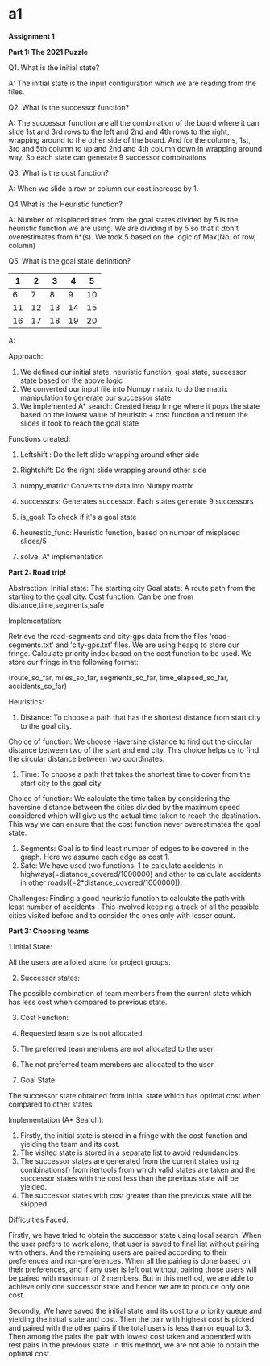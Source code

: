 # a1
**Assignment 1**

**Part 1: The 2021 Puzzle**

Q1. What is the initial state?

A: The initial state is the input configuration which we are reading from the files.

Q2. What is the successor function?

A: The successor function are all the combination of the board where it can slide 1st and 3rd rows to the left and 2nd and 4th rows to the right, wrapping around to the other side of the board. And for the columns, 1st, 3rd and 5th column to up and 2nd and 4th column down in wrapping around way. So each state can generate 9 successor combinations

Q3. What is the cost function?

A: When we slide a row or column our cost increase by 1.

Q4 What is the Heuristic function?

A: Number of misplaced titles from the goal states divided by 5 is the heuristic function we are using. We are dividing it by 5 so that it don&#39;t overestimates from h\*(s). We took 5 based on the logic of Max(No. of row, column)

Q5. What is the goal state definition?

| 1 | 2 | 3 | 4 | 5 |
| --- | --- | --- | --- | --- |
| 6 | 7 | 8 | 9 | 10 |
| 11 | 12 | 13 | 14 | 15 |
| 16 | 17 | 18 | 19 | 20 |

A:

Approach:

1. We defined our initial state, heuristic function, goal state, successor state based on the above logic
2. We converted our input file into Numpy matrix to do the matrix manipulation to generate our successor state
3. We implemented A\* search: Created heap fringe where it pops the state based on the lowest value of heuristic + cost function and return the slides it took to reach the goal state

Functions created:

1. Leftshift : Do the left slide wrapping around other side
2. Rightshift: Do the right slide wrapping around other side

1. numpy\_matrix: Converts the data into Numpy matrix
2. successors: Generates successor. Each states generate 9 successors
3. is\_goal: To check if it&#39;s a goal state
4. heurestic\_func: Heuristic function, based on number of misplaced slides/5
5. solve: A\* implementation

**Part 2: Road trip!**

Abstraction:
 Initial state: The starting city
 Goal state: A route path from the starting to the goal city.
 Cost function: Can be one from distance,time,segments,safe

Implementation:

Retrieve the road-segments and city-gps data from the files &#39;road-segments.txt&#39; and &#39;city-gps.txt&#39; files. We are using heapq to store our fringe. Calculate priority index based on the cost function to be used. We store our fringe in the following format:

(route\_so\_far, miles\_so\_far, segments\_so\_far, time\_elapsed\_so\_far, accidents\_so\_far)

Heuristics:

1. Distance:  To choose a path that has the shortest distance from start city to the goal city.

Choice of function: We choose Haversine distance to find out the circular distance between two of the start and end city. This choice helps us to find the circular distance between two coordinates.

1. Time: To choose a path that takes the shortest time to cover from the start city to the goal city

Choice of function: We calculate the time taken by considering the haversine distance between the cities divided by the maximum speed considered which will give us the actual time taken to reach the destination. This way we can ensure that the cost function never overestimates the goal state.

1. Segments: Goal is to find least number of edges to be covered in the graph. Here we assume each edge as cost 1.
2. Safe: We have used two functions. 1 to calculate accidents in highways(=distance\_covered/1000000) and other to calculate accidents in other roads((=2\*distance\_covered/1000000)).

Challenges: Finding a good heuristic function to calculate the path with least number of accidents . This involved keeping a track of all the possible cities visited before and to consider the ones only with lesser count.

**Part 3: Choosing teams**

1.Initial State:

All the users are alloted alone for project groups.

2. Successor states:

The possible combination of team members from the current state which has less cost when compared to previous state.

3. Cost Function:

1. Requested team size is not allocated.

2. The preferred team members are not allocated to the user.

3. The not preferred team members are allocated to the user.

4. Goal State:

The successor state obtained from initial state which has optimal cost when compared to other states.

Implementation (A\* Search):

1. Firstly, the initial state is stored in a fringe with the cost function and yielding the team and its cost.
2. The visited state is stored in a separate list to avoid redundancies.
3. The successor states are generated from the current states using combinations() from itertools from which valid states are taken and the successor states with the cost less than the previous state will be yielded.
4. The successor states with cost greater than the previous state will be skipped.

Difficulties Faced:

Firstly, we have tried to obtain the successor state using local search. When the user prefers to work alone, that user is saved to final list without pairing with others. And the remaining users are paired according to their preferences and non-preferences. When all the pairing is done based on their preferences, and if any user is left out without pairing those users will be paired with maximum of 2 members. But in this method, we are able to achieve only one successor state and hence we are to produce only one cost.

Secondly, We have saved the initial state and its cost to a priority queue and yielding the initial state and cost. Then the pair with highest cost is picked and paired with the other pairs if the total users is less than or equal to 3. Then among the pairs the pair with lowest cost taken and appended with rest pairs in the previous state. In this method, we are not able to obtain the optimal cost.